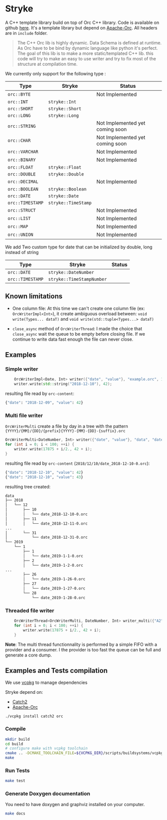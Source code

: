 # Stryke

A C++ template library build on top of Orc C++ library. Code is available on github [here](https://github.com/edmBernard/Stryke). It's a template library but depend on [Apache-Orc](https://orc.apache.org/). All headers are in `include` folder.

> The C++ Orc lib is highly dynamic. Data Schema is defined at runtime. As Orc have to be bind by dynamic language like python it's perfect. The goal of this lib is to make a more static/templated C++ lib. this code will try to make an easy to use writer and try to fix most of the structure at compilation time.

We currently only support for the following type :

| Type | Stryke | Status |
|--|--|--|
|`orc::BYTE`||Not Implemented|
|`orc::INT`|`stryke::Int`||
|`orc::SHORT`|`stryke::Short`||
|`orc::LONG`|`stryke::Long`||
|`orc::STRING`||Not Implemented yet coming soon|
|`orc::CHAR`||Not Implemented yet coming soon|
|`orc::VARCHAR`||Not Implemented|
|`orc::BINARY`||Not Implemented|
|`orc::FLOAT`|`stryke::Float`||
|`orc::DOUBLE`|`stryke::Double`||
|`orc::DECIMAL`||Not Implemented|
|`orc::BOOLEAN`|`stryke::Boolean`||
|`orc::DATE`|`stryke::Date`||
|`orc::TIMESTAMP`|`stryke::TimeStamp`||
|`orc::STRUCT`||Not Implemented|
|`orc::LIST`||Not Implemented|
|`orc::MAP`||Not Implemented|
|`orc::UNION`||Not Implemented|

We add Two custom type for date that can be initialized by double, long instead of string

| Type | Stryke | Status |
|--|--|--|
|`orc::DATE`|`stryke::DateNumber`||
|`orc::TIMESTAMP`|`stryke::TimeStampNumber`||


## Known limitations

* One column file: At this time we can't create one column file (ex: `OrcWriterImpl<Int>`), it create ambiguous overload between:
`void write(Types... dataT)` and `void write(std::tuple<Types...> dataT)`

* `close_async` method of `OrcWriterThread`: I made the choice that `close_async` wait the queue to be empty before closing file. If we continue to write data fast enough the file can never close.

## Examples

### Simple writer

```cpp
    OrcWriterImpl<Date, Int> writer({"date", "value"}, "example.orc", 100000);
    writer.write(std::string("2018-12-10"), 42);
```

resulting file read by `orc-content`:
```python
{"date": "2018-12-09", "value": 42}
```

### Multi file writer

`OrcWriterMulti` create a file by day in a tree with the pattern `{YYYY}/{MM}/{DD}/{prefix}{YYYY}-{MM}-{DD}-{suffix}.orc`
```cpp
OrcWriterMulti<DateNumber, Int> writer({"date", "value"}, "data", "date_", 100000, 10);
for (int i = 0; i < 100; ++i) {
    writer.write(17875 + i/2., 42 + i);
}
```

resulting file read by `orc-content` (`2018/12/10/date_2018-12-10-0.orc`):
```python
{"date": "2018-12-10", "value": 42}
{"date": "2018-12-10", "value": 43}
```

resulting tree created:
```bash
data
├── 2018
│   └── 12
│       ├── 10
│       │   └── date_2018-12-10-0.orc
│       ├── 11
│       │   └── date_2018-12-11-0.orc
...
│       └── 31
│           └── date_2018-12-31-0.orc
└── 2019
    └── 1
        ├── 1
        │   └── date_2019-1-1-0.orc
        ├── 2
        │   └── date_2019-1-2-0.orc
...
        ├── 26
        │   └── date_2019-1-26-0.orc
        ├── 27
        │   └── date_2019-1-27-0.orc
        └── 28
            └── date_2019-1-28-0.orc
```

### Threaded file writer

```cpp
    OrcWriterThread<OrcWriterMulti, DateNumber, Int> writer_multi({"A2", "B2"}, "data", "date_", 1000000, 10);
    for (int i = 0; i < 100; ++i) {
        writer.write(17875 + i/2., 42 + i);
    }
```

**Note**: The multi thread functionnality is performed by a simple FIFO with a provider and a consumer. I the provider is too fast the queue can be full and generate a core dump.

## Examples and Tests compilation

We use [vcpkg](https://github.com/Microsoft/vcpkg) to manage dependencies

Stryke depend on:
* [Catch2](https://github.com/catchorg/Catch2)
* [Apache-Orc](https://orc.apache.org/)

```
./vcpkg install catch2 orc
```

### Compile

```bash
mkdir build
cd build
# configure make with vcpkg toolchain
cmake .. -DCMAKE_TOOLCHAIN_FILE=${VCPKG_DIR}/scripts/buildsystems/vcpkg.cmake
make
```

### Run Tests

```bash
make test
```

### Generate Doxygen documentation

You need to have doxygen and graphviz installed on your computer.

```bash
make docs
```
